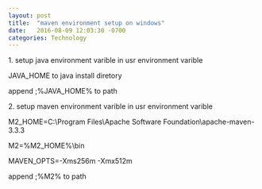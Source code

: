 ```yaml
---
layout: post
title:  "maven environment setup on windows"
date:   2016-08-09 12:03:30 -0700
categories: Technology
---
```



<p> 1. setup java environment varible in usr environment varible</p>
<p>    JAVA_HOME to java install diretory</p>
<p>	append ;%JAVA_HOME% to path</p>
<p>2. setup maven environment varible in usr environment varible</p>
<p>   M2_HOME=C:\Program Files\Apache Software Foundation\apache-maven-3.3.3</p>
<p>   M2=%M2_HOME%\bin</p>
<p>   MAVEN_OPTS=-Xms256m -Xmx512m</p>
<p>   append ;%M2% to path</p>



